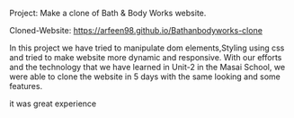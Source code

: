 Project: Make a clone of Bath & Body Works website.

Cloned-Website: https://arfeen98.github.io/Bathanbodyworks-clone

In this project we have tried to manipulate dom elements,Styling using css and tried to make website more dynamic and responsive. With our efforts and the technology that
we have learned in Unit-2 in the Masai School, we were able to clone the website in 5 days with the same looking and some features.


it was great experience
